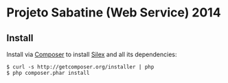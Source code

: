 # Projeto Sabatine (Web Service) 2014


## Install
Install via [Composer](https://getcomposer.org/) to install [Silex](http://silex.sensiolabs.org/) and all its dependencies:
```
$ curl -s http://getcomposer.org/installer | php
$ php composer.phar install
```